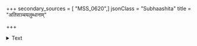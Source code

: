 +++
secondary_sources = [ "MSS_0620",]
jsonClass = "Subhaashita"
title = "अतिसञ्चयलुब्धानाम्"

+++

<details><summary>Text</summary>

अतिसंचयलुब्धानां वित्तमन्यस्य कारणम्।  
अन्यैः संचीयते यत्नाद् अन्यैश्च मधु पीयते॥
</details>
